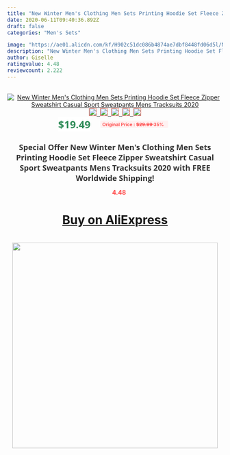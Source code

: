 ```yaml
---
title: "New Winter Men's Clothing Men Sets Printing Hoodie Set Fleece Zipper Sweatshirt Casual Sport Sweatpants Mens Tracksuits 2020"
date: 2020-06-11T09:40:36.892Z
draft: false
categories: "Men's Sets"

image: "https://ae01.alicdn.com/kf/H902c51dc086b4874ae7dbf8448fd06d5l/New-Winter-Men-s-Clothing-Men-Sets-Printing-Hoodie-Set-Fleece-Zipper-Sweatshirt-Casual-Sport-Sweatpants.jpg"
description: "New Winter Men's Clothing Men Sets Printing Hoodie Set Fleece Zipper Sweatshirt Casual Sport Sweatpants Mens Tracksuits 2020"
author: Giselle
ratingvalue: 4.48
reviewcount: 2.222
---
```

<br>
<div style="text-align: center;">
<a href="https://s.click.aliexpress.com/e/_9QIJnJ" target="_blank" rel="nofollow noopener noreferrer"><img alt="New Winter Men's Clothing Men Sets Printing Hoodie Set Fleece Zipper Sweatshirt Casual Sport Sweatpants Mens Tracksuits 2020" class="magnifier-image" src="https://ae01.alicdn.com/kf/H902c51dc086b4874ae7dbf8448fd06d5l/New-Winter-Men-s-Clothing-Men-Sets-Printing-Hoodie-Set-Fleece-Zipper-Sweatshirt-Casual-Sport-Sweatpants.jpg_640x640.jpg">
<br>
<img style="border:1px solid salmon" src="https://ae01.alicdn.com/kf/H902c51dc086b4874ae7dbf8448fd06d5l/New-Winter-Men-s-Clothing-Men-Sets-Printing-Hoodie-Set-Fleece-Zipper-Sweatshirt-Casual-Sport-Sweatpants.jpg_120x120.jpg">&nbsp;&nbsp;<img style="border:1px solid salmon" src="https://ae01.alicdn.com/kf/H2e5fbbd4077a4857abc17409860664a1q/New-Winter-Men-s-Clothing-Men-Sets-Printing-Hoodie-Set-Fleece-Zipper-Sweatshirt-Casual-Sport-Sweatpants.jpg_120x120.jpg">&nbsp;&nbsp;<img style="border:1px solid salmon" src="_120x120.jpg">&nbsp;&nbsp;<img style="border:1px solid salmon" src="_120x120.jpg">&nbsp;&nbsp;<img style="border:1px solid salmon" src="https://ae01.alicdn.com/kf/H539dbb2de4304ab48a3f516b4c037eb0s/New-Winter-Men-s-Clothing-Men-Sets-Printing-Hoodie-Set-Fleece-Zipper-Sweatshirt-Casual-Sport-Sweatpants.jpg_120x120.jpg"></a></div><br0>
<div style="text-align: center;"><span style="background-color: white; border: 0px; box-sizing: border-box; color: seagreen; display: inline-block; font-family: &quot;open sans&quot; , &quot;arial&quot; , &quot;helvetica&quot; , sans-serif , &quot;heiti&quot;; font-size: 24px; font-stretch: inherit; font-weight: 700; line-height: inherit; margin: 0px 10px 0px 0px; padding: 0px; vertical-align: middle;">$19.49 </span>
<span style="background: rgb(255 , 241 , 241); border-radius: 3px; border: 0px; box-sizing: border-box; color: #ff4747; display: inline-block; font-family: inherit; font-size: 12px; font-stretch: inherit; font-style: inherit; font-variant: inherit; font-weight: 600; line-height: inherit; margin: 0px; padding: 2px 5px; transform: scale(0.9); vertical-align: middle;">Original Price : <b style="text-decoration: line-through;">$29.99 </b> 35%&nbsp;&nbsp;</span></div>
<h1 style="color: #333333; display: inline-block; font-family: &quot;open sans&quot; , &quot;arial&quot; , &quot;helvetica&quot; , sans-serif , &quot;heiti&quot;; font-size: 18px; font-stretch: inherit; font-weight: 700; text-align: center;">Special Offer New Winter Men's Clothing Men Sets Printing Hoodie Set Fleece Zipper Sweatshirt Casual Sport Sweatpants Mens Tracksuits 2020 with FREE Worldwide Shipping!</h1>
<div style="color: #ff4747; text-align: center;">
<img src="https://4.bp.blogspot.com/-M0ZcTcb-5uY/XleCXlxnR4I/AAAAAAAAAEc/OrjgMkXV1oMQFaCRZj5HQwOCBcu3w1FegCPcBGAYYCw/s1600/star.png" style="height: 15px;">&nbsp;<b>4.48</b></div>
<div class="button_cont" align="center"><a class="buynow_a" href="https://s.click.aliexpress.com/e/_9QIJnJ" target="_blank" rel="nofollow noopener noreferrer"><H1>Buy on AliExpress</H1></a></div><br>
<div class="separator" style="clear: both; text-align: center;">
<img src="https://lh3.googleusercontent.com/-pTy5HemUv9M/XlePHvY0dAI/AAAAAAAAAE4/0nX5iRUoIWY8eMW9Dpxeirr157OZliDIgCLcBGAsYHQ/s1600/badge.gif" width="480">
</div>
